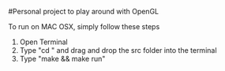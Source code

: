 #Personal project to play around with OpenGL

To run on MAC OSX, simply follow these steps

1. Open Terminal
2. Type "cd " and drag and drop the src folder into the terminal
3. Type "make && make run"
